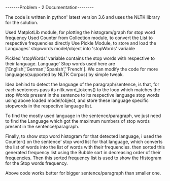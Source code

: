 -------Problem - 2 Documentation--------

The code is written in python' latest version 3.6 and uses the NLTK library for the solution.

Used MatplotLib module, for plotting the histogram/graph for stop word frequency
Used Counter from Collection module, to convert the List to respective frequencies directly
Use Pickle Module, to store and load the Languages' stopwords model/object into 'stopWords' variable

Pickled 'stopWords' variable contains the stop words with respective to their language.
Language' Stop words used here are ['English','German','Spanish',''French'].
We can modify the code for more languages(supported by NLTK Corpus) by simple tweak.

Idea behind to detect the language of the paragraph/sentence, is that, for each sentences pass its nltk.word_tokens()
to the loop which matches the stop Words present in the sentence to its respective language stop words using above
loaded model/object, and store these language specific stopwords in the respective language list.

To find the mostly used language in the sentence/paragraph, we just need to find the Language which got the maximum numbers
of stop words present in the sentence/paragraph.

Finally, to show stop word histogram for that detected language, i used the Counter() on the sentence' stop word list for that language,
which converts the list of words into the list of words with their frequencies.
then sorted this generated frequency list using the Bubble sort in decreasing order of their frequencies.
Then this sorted frequency list is used to show the Histogram for the Stop words frequency.

Above code works better for bigger sentence/paragraph than smaller one.
